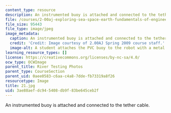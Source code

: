 ```yaml
---
content_type: resource
description: An instrumented buoy is attached and connected to the tether cable.
file: /courses/2-00aj-exploring-sea-space-earth-fundamentals-of-engineering-design-spring-2009/3ae88aefdc945408db9f83be645ceb2f_21.jpg
file_size: 95443
file_type: image/jpeg
image_metadata:
  caption: An instrumented buoy is attached and connected to the tether cable.
  credit: 'Credit: Image courtesy of 2.00AJ Spring 2009 course staff.'
  image-alt: A student attaches the PVC buoy to the robot with a metal hose clamp.
learning_resource_types: []
license: https://creativecommons.org/licenses/by-nc-sa/4.0/
ocw_type: OCWImage
parent_title: River Testing Photos
parent_type: CourseSection
parent_uid: 0aee0583-c6aa-c4a8-7dde-fb73319a8f26
resourcetype: Image
title: 21.jpg
uid: 3ae88aef-dc94-5408-db9f-83be645ceb2f
---
```

An instrumented buoy is attached and connected to the tether cable.